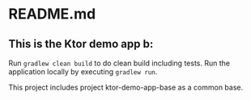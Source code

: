 # README.md

## This is the Ktor demo app b:
Run `gradlew clean build` to do clean build including tests.
Run the application locally by executing `gradlew run`.

This project includes project ktor-demo-app-base as a common base.
